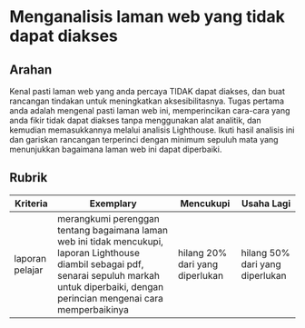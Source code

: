 # Menganalisis laman web yang tidak dapat diakses

## Arahan 

Kenal pasti laman web yang anda percaya TIDAK dapat diakses, dan buat rancangan tindakan untuk meningkatkan aksesibilitasnya. Tugas pertama anda adalah mengenal pasti laman web ini, memperincikan cara-cara yang anda fikir tidak dapat diakses tanpa menggunakan alat analitik, dan kemudian memasukkannya melalui analisis Lighthouse. Ikuti hasil analisis ini dan gariskan rancangan terperinci dengan minimum sepuluh mata yang menunjukkan bagaimana laman web ini dapat diperbaiki.

## Rubrik

| Kriteria       | Exemplary                                                                                                                                                      | Mencukupi                    | Usaha Lagi           |
| -------------- | -------------------------------------------------------------------------------------------------------------------------------------------------------------- | --------------------------- | --------------------------- |
| laporan pelajar | merangkumi perenggan tentang bagaimana laman web ini tidak mencukupi, laporan Lighthouse diambil sebagai pdf, senarai sepuluh markah untuk diperbaiki, dengan perincian mengenai cara memperbaikinya | hilang 20% ​​dari yang diperlukan | hilang 50% dari yang diperlukan |